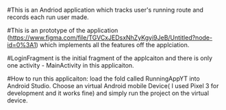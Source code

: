 #This is an Andriod application which tracks user's running route and records each run user made.

#This is an prototype of the application (https://www.figma.com/file/TGVCxJEDsxNhZyKgyi9JeB/Untitled?node-id=0%3A1) which implements all the features off the applciation.

#LoginFragment is the initial fragment of the applcaiton and there is only one activity - MainActivity in this applicaiton.

#How to run this applicaiton: load the fold called RunningAppYT into Android Studio. Choose an virtual Android mobile Device( I used Pixel 3 for development and it works fine) and simply run the project on the virtual device.
